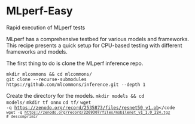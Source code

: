 # MLperf-Easy
Rapid execution of MLperf tests

MLperf has a comprehensive testbed for various models and frameworks. This recipe presents a quick setup for CPU-based testing with different frameworks and models.

The first thing to do is clone the MLperf inference repo.
```
mkdir mlcommons && cd mlcommons/
git clone --recurse-submodules https://github.com/mlcommons/inference.git --depth 1
```

Create the directory for the models.
<code>mkdir models && cd models/</code>
<code>mkdir tf onnx</code>
<code>cd tf/</code>
<code>wget -q https://zenodo.org/record/2535873/files/resnet50_v1.pb</code
<code>wget -q https://zenodo.org/record/2269307/files/mobilenet_v1_1.0_224.tgz # descomprimir</code>







<code></code>
